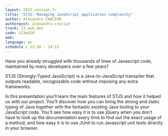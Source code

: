 ```yaml
---
layout: 2013_session_fr
title: "STJS: Managing JavaScript application complexity"
author: Alexandru CRACIUN
authorpost: alexandru-craciun
track: 13_web_dev
code: s13wd2d
web:
language: en
schedule : 13:30 - 14:15
---
```


Have you already struggled with thousands of lines of Javascript code, maintained by many developers over a few years?

STJS (Strongly-Typed JavaScript) is a Java-to-JavaScript transpiler that outputs readable, recognizable code without imposing any extra frameworks.

In this presentation you’ll learn the main features of STJS and how it helped us with our project. You’ll discover how you can bring the strong and static typing of Java together with the fantastic existing Java tooling to your JavaScript code. You’ll see how easy it is to use jQuery when you don’t have to look up the documentation every time to find out the exact usage of a method, and how easy it is to use JUnit to run Javascript unit tests directly in your browser.

